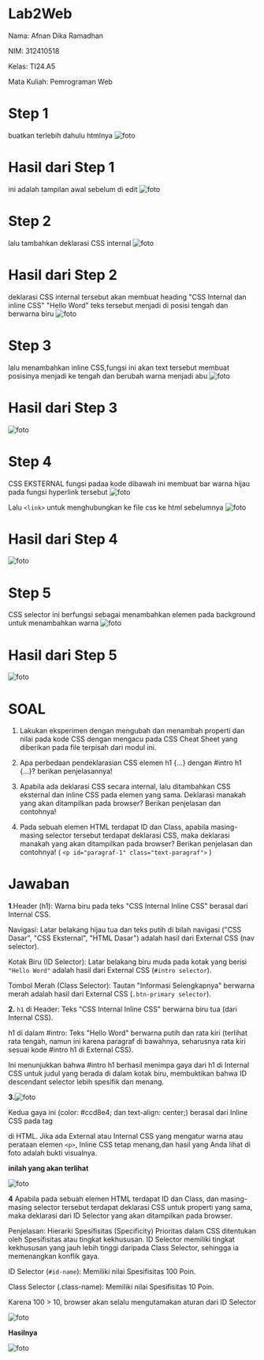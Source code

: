 # Lab2Web

Nama: Afnan Dika Ramadhan

NIM: 312410518

Kelas: TI24.A5

Mata Kuliah: Pemrograman Web

# Step 1

buatkan terlebih dahulu htmlnya
![foto](https://github.com/nanafnan09/Pratikum-Pict/blob/d2b7a5551f9a31c877da66f3285facb66d1bfabb/code1.png)

# Hasil dari Step 1

ini adalah tampilan awal sebelum di edit
![foto](https://github.com/nanafnan09/Pratikum-Pict/blob/d2b7a5551f9a31c877da66f3285facb66d1bfabb/1.png)

# Step 2

lalu tambahkan deklarasi CSS internal
![foto](https://github.com/nanafnan09/Pratikum-Pict/blob/d2b7a5551f9a31c877da66f3285facb66d1bfabb/after%20code%201.png)

# Hasil dari Step 2

deklarasi CSS internal tersebut akan membuat heading "CSS Internal dan inline CSS" "Hello Word" teks tersebut menjadi di posisi tengah dan berwarna biru
![foto](https://github.com/nanafnan09/Pratikum-Pict/blob/d2b7a5551f9a31c877da66f3285facb66d1bfabb/after%201.png)

# Step 3

lalu menambahkan inline CSS,fungsi ini akan text tersebut membuat posisinya menjadi ke tengah dan berubah warna menjadi abu
![foto](https://github.com/nanafnan09/Pratikum-Pict/blob/d2b7a5551f9a31c877da66f3285facb66d1bfabb/2.png)

# Hasil dari Step 3

![foto](https://github.com/nanafnan09/Pratikum-Pict/blob/d2b7a5551f9a31c877da66f3285facb66d1bfabb/after%202.png)

# Step 4

CSS EKSTERNAL fungsi padaa kode dibawah ini membuat bar warna hijau pada fungsi hyperlink tersebut
![foto](https://github.com/nanafnan09/Pratikum-Pict/blob/d2b7a5551f9a31c877da66f3285facb66d1bfabb/css.png)

Lalu ``<link>`` untuk menghubungkan ke file css ke html sebelumnya
![foto](https://github.com/nanafnan09/Pratikum-Pict/blob/d2b7a5551f9a31c877da66f3285facb66d1bfabb/after%20code%203.png)

# Hasil dari Step 4

![foto](https://github.com/nanafnan09/Pratikum-Pict/blob/d2b7a5551f9a31c877da66f3285facb66d1bfabb/after%203.png)

# Step 5

CSS selector ini berfungsi sebagai menambahkan elemen pada background untuk menambahkan warna 
![foto](https://github.com/nanafnan09/Pratikum-Pict/blob/d2b7a5551f9a31c877da66f3285facb66d1bfabb/css%201.png)

# Hasil dari Step 5

![foto](https://github.com/nanafnan09/Pratikum-Pict/blob/d2b7a5551f9a31c877da66f3285facb66d1bfabb/after%204.png)



# SOAL

1. Lakukan eksperimen dengan mengubah dan menambah properti dan nilai pada kode CSS
dengan mengacu pada CSS Cheat Sheet yang diberikan pada file terpisah dari modul ini.

2. Apa perbedaan pendeklarasian CSS elemen h1 {...} dengan #intro h1 {...}? berikan
penjelasannya!

3. Apabila ada deklarasi CSS secara internal, lalu ditambahkan CSS eksternal dan inline CSS pada
elemen yang sama. Deklarasi manakah yang akan ditampilkan pada browser? Berikan
penjelasan dan contohnya!

4. Pada sebuah elemen HTML terdapat ID dan Class, apabila masing-masing selector tersebut
terdapat deklarasi CSS, maka deklarasi manakah yang akan ditampilkan pada browser?
Berikan penjelasan dan contohnya! ( ``<p id="paragraf-1" class="text-paragraf">`` )

# Jawaban

**1**.Header (h1): Warna biru pada teks "CSS Internal Inline CSS" berasal dari Internal CSS.

Navigasi: Latar belakang hijau tua dan teks putih di bilah navigasi ("CSS Dasar", "CSS Eksternal", "HTML Dasar") adalah hasil dari External CSS (nav selector).

Kotak Biru (ID Selector): Latar belakang biru muda pada kotak yang berisi ``"Hello Word"`` adalah hasil dari External CSS (``#intro selector``).

Tombol Merah (Class Selector): Tautan "Informasi Selengkapnya" berwarna merah adalah hasil dari External CSS (``.btn-primary selector``).

**2.** ``h1`` di Header: Teks "CSS Internal Inline CSS" berwarna biru tua (dari Internal CSS).

h1 di dalam #intro: Teks "Hello Word" berwarna putih dan rata kiri (terlihat rata tengah, namun ini karena paragraf di bawahnya, seharusnya rata kiri sesuai kode #intro h1 di External CSS).

Ini menunjukkan bahwa #intro h1 berhasil menimpa gaya dari h1 di Internal CSS untuk judul yang berada di dalam kotak biru, membuktikan bahwa ID descendant selector lebih spesifik dan menang.

**3.**![foto](https://github.com/nanafnan09/Pratikum-Pict/blob/80ab50b7b012b00fa97f1e180cccfc2c25d3c554/Cuplikan%20layar%202025-10-01%20212647.png)

Kedua gaya ini (color: #ccd8e4; dan text-align: center;) berasal dari Inline CSS pada tag <p> di HTML. Jika ada External atau Internal CSS yang mengatur warna atau perataan elemen ``<p>``, Inline CSS tetap menang,dan hasil yang Anda lihat di foto adalah bukti visualnya.

**inilah yang akan terlihat**

![foto](https://github.com/nanafnan09/Pratikum-Pict/blob/80ab50b7b012b00fa97f1e180cccfc2c25d3c554/Cuplikan%20layar%202025-10-01%20212921.png)

**4** Apabila pada sebuah elemen HTML terdapat ID dan Class, dan masing-masing selector tersebut terdapat deklarasi CSS untuk properti yang sama, maka deklarasi dari ID Selector yang akan ditampilkan pada browser.

Penjelasan: Hierarki Spesifisitas (Specificity)
Prioritas dalam CSS ditentukan oleh Spesifisitas atau tingkat kekhususan. ID Selector memiliki tingkat kekhususan yang jauh lebih tinggi daripada Class Selector, sehingga ia memenangkan konflik gaya.

ID Selector (``#id-name``): Memiliki nilai Spesifisitas 100 Poin.

Class Selector (.class-name): Memiliki nilai Spesifisitas 10 Poin.

Karena 100 > 10, browser akan selalu mengutamakan aturan dari ID Selector

![foto](https://github.com/nanafnan09/Pratikum-Pict/blob/80ab50b7b012b00fa97f1e180cccfc2c25d3c554/jawaban%20code%20no%204.png)

**Hasilnya**

![foto](https://github.com/nanafnan09/Pratikum-Pict/blob/80ab50b7b012b00fa97f1e180cccfc2c25d3c554/jawaban%20%20hasil%20no%204.png)





